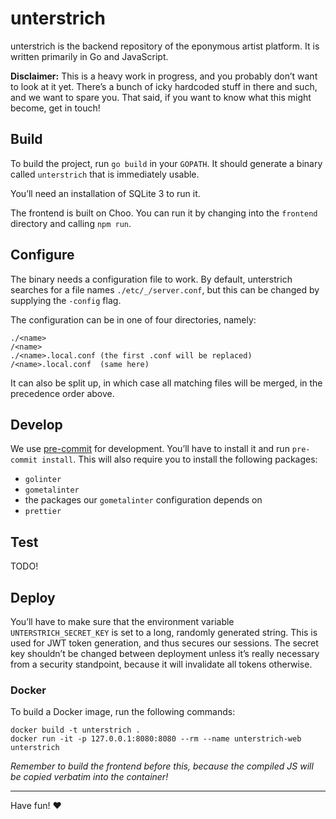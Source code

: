 # unterstrich

unterstrich is the backend repository of the eponymous artist platform. It is
written primarily in Go and JavaScript.

**Disclaimer:** This is a heavy work in progress, and you probably don’t want
to look at it yet. There’s a bunch of icky hardcoded stuff in there and such,
and we want to spare you. That said, if you want to know what this might become,
get in touch!

## Build

To build the project, run `go build` in your `GOPATH`. It should generate a
binary called `unterstrich` that is immediately usable.

You’ll need an installation of SQLite 3 to run it.

The frontend is built on Choo. You can run it by changing into the `frontend`
directory and calling `npm run`.

## Configure

The binary needs a configuration file to work. By default, unterstrich searches for
a file names `./etc/_/server.conf`, but this can be changed by supplying the
`-config` flag.

The configuration can be in one of four directories, namely:

```
./<name>
/<name>
./<name>.local.conf (the first .conf will be replaced)
/<name>.local.conf  (same here)
```

It can also be split up, in which case all matching files will be merged, in
the precedence order above.

## Develop

We use [pre-commit](https://pre-commit.com/) for development. You’ll have to
install it and run `pre-commit install`. This will also require you to install
the following packages:

- `golinter`
- `gometalinter`
- the packages our `gometalinter` configuration depends on
- `prettier`

## Test

TODO!

## Deploy

You’ll have to make sure that the environment variable
`UNTERSTRICH_SECRET_KEY` is set
to a long, randomly generated string. This is used for JWT token generation,
and thus secures our sessions. The secret key shouldn’t be changed between
deployment unless it’s really necessary from a security standpoint, because it
will invalidate all tokens otherwise.

### Docker

To build a Docker image, run the following commands:

```
docker build -t unterstrich .
docker run -it -p 127.0.0.1:8080:8080 --rm --name unterstrich-web unterstrich
```

*Remember to build the frontend before this, because the compiled JS will be
copied verbatim into the container!*

<hr/>

Have fun! :heart:
